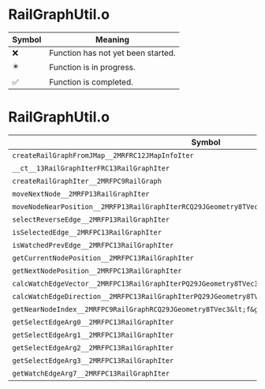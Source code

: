 # RailGraphUtil.o
| Symbol | Meaning 
| ------------- | ------------- 
| :x: | Function has not yet been started. 
| :eight_pointed_black_star: | Function is in progress. 
| :white_check_mark: | Function is completed. 


# RailGraphUtil.o
| Symbol | Decompiled? |
| ------------- | ------------- |
| `createRailGraphFromJMap__2MRFRC12JMapInfoIter` | :x: |
| `__ct__13RailGraphIterFRC13RailGraphIter` | :x: |
| `createRailGraphIter__2MRFPC9RailGraph` | :x: |
| `moveNextNode__2MRFP13RailGraphIter` | :x: |
| `moveNodeNearPosition__2MRFP13RailGraphIterRCQ29JGeometry8TVec3&lt;f&gt;fP21RailGraphNodeSelecter` | :x: |
| `selectReverseEdge__2MRFP13RailGraphIter` | :x: |
| `isSelectedEdge__2MRFPC13RailGraphIter` | :x: |
| `isWatchedPrevEdge__2MRFPC13RailGraphIter` | :x: |
| `getCurrentNodePosition__2MRFPC13RailGraphIter` | :x: |
| `getNextNodePosition__2MRFPC13RailGraphIter` | :x: |
| `calcWatchEdgeVector__2MRFPC13RailGraphIterPQ29JGeometry8TVec3&lt;f&gt;` | :x: |
| `calcWatchEdgeDirection__2MRFPC13RailGraphIterPQ29JGeometry8TVec3&lt;f&gt;` | :x: |
| `getNearNodeIndex__2MRFPC9RailGraphRCQ29JGeometry8TVec3&lt;f&gt;fP21RailGraphNodeSelecter` | :x: |
| `getSelectEdgeArg0__2MRFPC13RailGraphIter` | :x: |
| `getSelectEdgeArg1__2MRFPC13RailGraphIter` | :x: |
| `getSelectEdgeArg2__2MRFPC13RailGraphIter` | :x: |
| `getSelectEdgeArg3__2MRFPC13RailGraphIter` | :x: |
| `getWatchEdgeArg7__2MRFPC13RailGraphIter` | :x: |
